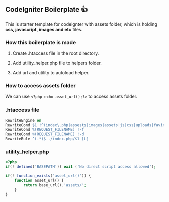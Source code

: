 ## CodeIgniter Boilerplate :+1:

This is starter template for codeignter with assets folder, which is holding **css, javascript, images and etc** files.

### How this boilerplate is made

1. Create .htaccess file in the root directory.

2. Add utility_helper.php file to helpers folder.

3. Add url and utility to autoload helper.


### How to access assets folder

We can use `<?php echo asset_url();?>` to access assets folder.


### .htaccess file

```apache
RewriteEngine on
RewriteCond $1 !^(index\.php|assests|images|assets|js|css|uploads|favicon.png)
RewriteCond %(REQUEST_FILENAME) !-f
RewriteCond %(REQUEST_FILENAME) !-d
RewriteRule ^(.*)$ ./index.php/$1 [L]
```

### utility_helper.php

```php
<?php
if(! defined('BASEPATH')) exit ('No direct script access allowed');

if(! function_exists('asset_url()')) {
    function asset_url() {
        return base_url().'assets/';
    }
}
```
